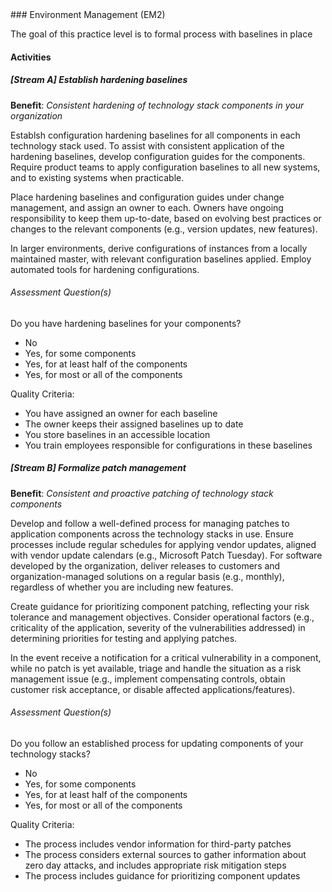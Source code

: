 <div class="new-page"/>
### Environment Management (EM2)

The goal of this practice level is to formal process with baselines in place

#### Activities

##### [Stream A] Establish hardening baselines
<b>Benefit</b>: <i>Consistent hardening of technology stack components in your organization</i>

Establsh configuration hardening baselines for all components in each technology stack used. To assist with consistent application of the hardening baselines, develop configuration guides for the components. Require product teams to apply configuration baselines to all new systems, and to existing systems when practicable.

Place hardening baselines and configuration guides under change management, and assign an owner to each. Owners have ongoing responsibility to keep them up-to-date, based on evolving best practices or changes to the relevant components (e.g., version updates, new features).

In larger environments, derive configurations of instances from a locally maintained master, with relevant configuration baselines applied. Employ automated tools for hardening configurations.


###### Assessment Question(s)
Do you have hardening baselines for your components?

- No
- Yes, for some components
- Yes, for at least half of the components
- Yes, for most or all of the components


Quality Criteria:

- You have assigned an owner for each baseline
- The owner keeps their assigned baselines up to date
- You store baselines in an accessible location
- You train employees responsible for configurations in these baselines


##### [Stream B] Formalize patch management
<b>Benefit</b>: <i>Consistent and proactive patching of technology stack components</i>

Develop and follow a well-defined process for managing patches to application components across the technology stacks in use. Ensure processes include regular schedules for applying vendor updates, aligned with vendor update calendars (e.g., Microsoft Patch Tuesday). For software developed by the organization, deliver releases to customers and organization-managed solutions on a regular basis (e.g., monthly), regardless of whether you are including new features.

Create guidance for prioritizing component patching, reflecting your risk tolerance and management objectives. Consider operational factors (e.g., criticality of the application, severity of the vulnerabilities addressed) in determining priorities for testing and applying patches.

In the event receive a notification for a critical vulnerability in a component, while no patch is yet available, triage and handle the situation as a risk management issue (e.g., implement compensating controls, obtain customer risk acceptance, or disable affected applications/features).


###### Assessment Question(s)
Do you follow an established process for updating components of your technology stacks?

- No
- Yes, for some components
- Yes, for at least half of the components
- Yes, for most or all of the components


Quality Criteria:

- The process includes vendor information for third-party patches
- The process considers external sources to gather information about zero day attacks, and includes appropriate risk mitigation steps
- The process includes guidance for prioritizing component updates

